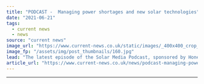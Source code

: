 ```yaml
---
title: "PODCAST -  Managing power shortages and new solar technologies"
date: "2021-06-21"
tags: 
  - current news
  - news
source: "current news"
image_url: "https://www.current-news.co.uk/static/images/_400x400_crop_center-center/Eland-Solar-Park-Render-8minute-Solar-Energy.jpg"
image_fp: "/assets/img/post_thumbnails/160.jpg"
lead: "The latest episode of the Solar Media Podcast, sponsored by Honeywell, is now available to stream, as we take a look at how Texas and California are managing power shortages as the summer heat intensifies."
article_url: "https://www.current-news.co.uk/news/podcast-managing-power-shortages-and-new-solar-technologies?utm_source=rss-feeds&utm_medium=rss&utm_campaign=rss"
---
```


---
